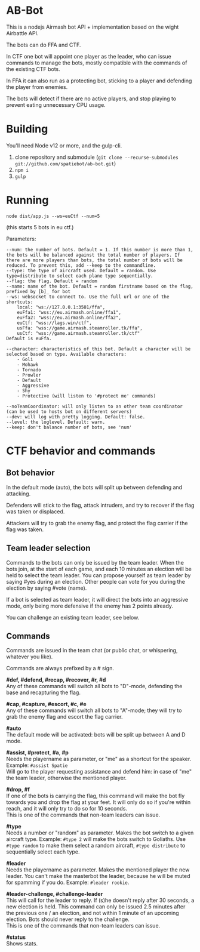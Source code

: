 # AB-Bot

This is a nodejs Airmash bot API + implementation based on the wight Airbattle API.

The bots can do FFA and CTF.  

In CTF one bot will appoint one player as the leader, who can issue commands to manage the bots, mostly compatible with the commands of the existing CTF bots.

In FFA it can also run as a protecting bot, sticking to a player and defending the player from enemies.  

The bots will detect if there are no active players, and stop playing to prevent eating unnecessary CPU usage.

# Building
You'll need Node v12 or more, and the gulp-cli.

1. clone repository and submodule (`git clone --recurse-submodules git://github.com/spatiebot/ab-bot.git`)
2. `npm i`
3. `gulp`

# Running 

`node dist/app.js --ws=euCtf --num=5`

(this starts 5 bots in eu ctf.)

Parameters:

    --num: the number of bots. Default = 1. If this number is more than 1, the bots will be balanced against the total number of players. If there are more players than bots, the total number of bots will be reduced. To prevent this, add --keep to the commandline.
    --type: the type of aircraft used. Default = random. Use type=distribute to select each plane type sequentially. 
    --flag: the flag. Default = random
    --name: name of the bot. Default = random firstname based on the flag, prefixed by [b]_ for bot
    --ws: websocket to connect to. Use the full url or one of the shortcuts:  
        local: "ws://127.0.0.1:3501/ffa",
        euFfa1: "wss://eu.airmash.online/ffa1",
        euFfa2: "wss://eu.airmash.online/ffa2",
        euCtf: "wss://lags.win/ctf",
        usFfa: "wss://game.airmash.steamroller.tk/ffa",
        usCtf: "wss://game.airmash.steamroller.tk/ctf"
    Default is euFfa.

    --character: characteristics of this bot. Default a character will be selected based on type. Available characters:
        - Goli
        - Mohawk
        - Tornado
        - Prowler
        - Default
        - Aggressive
        - Shy
        - Protective (will listen to '#protect me' commands)

    --noTeamCoordinator: will only listen to an other team coordinator (can be used to hosts bot on different servers)
    --dev: will log with pretty logging. Default: false.
    --level: the loglevel. Default: warn.
    --keep: don't balance number of bots, see 'num'

# CTF behavior and commands

## Bot behavior

In the default mode (auto), the bots will split up between defending and attacking. 

Defenders will stick to the flag, attack intruders, and try to recover if the flag was taken or displaced.

Attackers will try to grab the enemy flag, and protect the flag carrier if the flag was taken.

## Team leader selection

Commands to the bots can only be issued by the team leader. When the bots join, at the start of each game, and each 10 minutes an election will be held to select the team leader. You can propose yourself as team leader by saying #yes during an election. Other people can vote for you during the election by saying #vote (name).

If a bot is selected as team leader, it will direct the bots into an aggressive mode, only being more defensive if the enemy has 2 points already.

You can challenge an existing team leader, see below.

## Commands

Commands are issued in the team chat (or public chat, or whispering, whatever you like).

Commands are always prefixed by a # sign.

**#def, #defend, #recap, #recover, #r, #d**  
Any of these commands will switch all bots to "D"-mode, defending the base and recapturing the flag.

**#cap, #capture, #escort, #c, #e**  
Any of these commands will switch all bots to "A"-mode; they will try to grab the enemy flag and escort the flag carrier.

**#auto**  
The default mode will be activated: bots will be split up between A and D mode.  

**#assist, #protect**, **#a**, **#p**  
Needs the playername as parameter, or "me" as a shortcut for the speaker.  
Example: `#assist Spatie`  
Will go to the player requesting assistance and defend him: in case of "me" the team leader, otherwise the mentioned player. 

**#drop, #f**  
If one of the bots is carrying the flag, this command will make the bot fly towards you and drop the flag at your feet. It will only do so if you're within reach, and it will only try to do so for 10 seconds.  
This is one of the commands that non-team leaders can issue.

**#type**  
Needs a number or "random" as parameter. Makes the bot switch to a given aircraft type. Example: `#type 2` will make the bots switch to Goliaths. Use `#type random` to make them select a random aircraft, `#type distribute` to sequentially select each type.

**#leader**  
Needs the playername as parameter. Makes the mentioned player the new leader. You can't make the masterbot the leader, because he will be muted
for spamming if you do. Example: `#leader rookie`.

**#leader-challenge, #challenge-leader**  
This will call for the leader to reply. If (s)he doesn't reply after 30 seconds, a new election is held. This command can only be issued 2.5 minutes after the previous one / an election, and not within 1 minute of an upcoming election. Bots should never reply to the challenge.  
This is one of the commands that non-team leaders can issue.

**#status**  
Shows stats.
